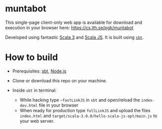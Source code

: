 # muntabot

This single-page client-only web app is available for download and execution in your browser here: https://cs.lth.se/pgk/muntabot


Developed using fantastic [Scala 3](https://scala-lang.org/) and [Scala JS](https://www.scala-js.org/doc/tutorial/basic/). It is built using [`sbt`](https://www.scala-sbt.org/).

# How to build

* Prerequisites: [sbt](https://www.scala-sbt.org/1.x/docs/Setup.html), [Node.js](https://nodejs.org/en/download/)

* Clone or download this repo on your machine.

* Inside `sbt` in terminal:
    * While hacking type `~fastLinkJS` in `sbt` and open/reload the `index-dev.html` file in your browser
    * When ready for production type `fullLinkJS` and upload the files `index.html` and `target/scala-3.0.0/hello-scala-js-opt/main.js` to your web server.